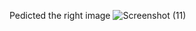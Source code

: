 Pedicted the right image
![Screenshot (11)](https://github.com/ArsalMirza007/DeepVision-FeatureExtractor_CNN-Model/assets/121928372/92037271-97e4-4d34-96b1-79ed1d40af73)
